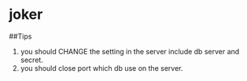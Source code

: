 # joker
##Tips
1. you should CHANGE the setting in the server include db server and secret.
2. you should close port which db use on the server.
